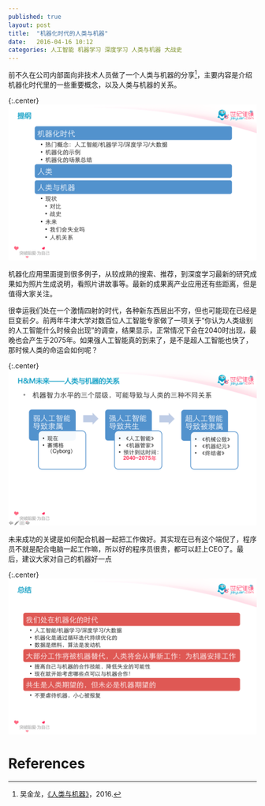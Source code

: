 ```yaml
---
published: true
layout: post
title:  "机器化时代的人类与机器"
date:   2016-04-16 10:12
categories: 人工智能 机器学习 深度学习 人类与机器 大战史
---
```


前不久在公司内部面向非技术人员做了一个人类与机器的分享[^hm]，主要内容是介绍机器化时代里的一些重要概念，以及人类与机器的关系。

{:.center}
![提纲][agenda]

机器化应用里面提到很多例子，从较成熟的搜索、推荐，到深度学习最新的研究成果如为照片生成说明，看照片讲故事等。最新的成果离产业应用还有些距离，但是值得大家关注。

很幸运我们处在一个激情四射的时代，各种新东西层出不穷，但也可能现在已经是巨变前夕。前两年牛津大学对数百位人工智能专家做了一项关于“你认为人类级别的人工智能什么时候会出现”的调查，结果显示，正常情况下会在2040时出现，最晚也会产生于2075年。如果强人工智能真的到来了，是不是超人工智能也快了，那时候人类的命运会如何呢？

{:.center}
![人类与机器的关系][eras]

未来成功的关键是如何配合机器一起把工作做好。其实现在已有这个端倪了，程序员不就是配合电脑一起工作嘛，所以好的程序员很贵，都可以赶上CEO了。最后，建议大家对自己的机器好一点

{:.center}
![总结][conclusion]



[eras]: /images/jinlong_eras.png "人类与机器的关系"
[agenda]: /images/jinlong_agenda.png "提纲"
[conclusion]: /images/jinlong_conclusion.png "总结"


# References
[^hm]: 吴金龙，[《人类与机器》](http://pan.baidu.com/s/1o8Ghmjg)，2016.
